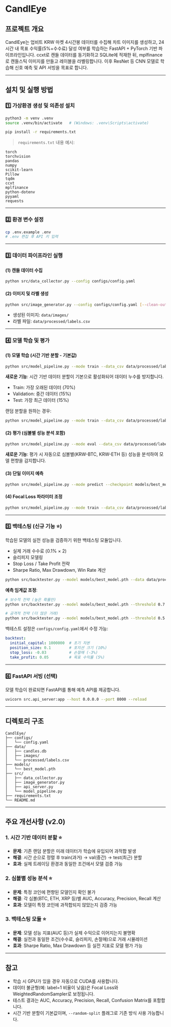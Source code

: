 # CandlEye

## 프로젝트 개요

CandlEye는 업비트 KRW 마켓 4시간봉 데이터를 수집해 차트 이미지를 생성하고, 24시간 내 목표 수익률(5%+수수료) 달성 여부를 학습하는 FastAPI + PyTorch 기반 파이프라인입니다. ccxt로 캔들 데이터를 동기화하고 SQLite에 적재한 뒤, mplfinance로 캔들스틱 이미지를 만들고 레이블을 라벨링합니다. 이후 ResNet 등 CNN 모델로 학습해 신호 예측 및 API 서빙을 목표로 합니다.

---

## 설치 및 실행 방법

### 1️⃣ 가상환경 생성 및 의존성 설치
```bash
python3 -m venv .venv
source .venv/bin/activate   # (Windows: .venv\Scripts\activate)

pip install -r requirements.txt
```

> `requirements.txt` 내용 예시:
```text
torch
torchvision
pandas
numpy
scikit-learn
Pillow
tqdm
ccxt
mplfinance
python-dotenv
pyyaml
requests
```

---

### 2️⃣ 환경 변수 설정
```bash
cp .env.example .env
# .env 편집 후 API 키 입력
```

---

### 3️⃣ 데이터 파이프라인 실행
#### (1) 캔들 데이터 수집
```bash
python src/data_collector.py --config configs/config.yaml
```
#### (2) 이미지 및 라벨 생성
```bash
python src/image_generator.py --config configs/config.yaml [--clean-output]
```

- 생성된 이미지: `data/images/`
- 라벨 파일: `data/processed/labels.csv`

---

### 4️⃣ 모델 학습 및 평가
#### (1) 모델 학습 (시간 기반 분할 - 기본값)
```bash
python src/model_pipeline.py --mode train --data_csv data/processed/labels.csv --images_dir data/images --epochs 100 --batch_size 32 --pretrained
```

**새로운 기능**: 시간 기반 데이터 분할이 기본으로 활성화되어 데이터 누수를 방지합니다.
- Train: 가장 오래된 데이터 (70%)
- Validation: 중간 데이터 (15%)
- Test: 가장 최근 데이터 (15%)

랜덤 분할을 원하는 경우:
```bash
python src/model_pipeline.py --mode train --data_csv data/processed/labels.csv --images_dir data/images --epochs 100 --batch_size 32 --pretrained --random-split
```

#### (2) 평가 (심볼별 성능 분석 포함)
```bash
python src/model_pipeline.py --mode eval --data_csv data/processed/labels.csv --images_dir data/images --checkpoint models/best_model.pth
```

**새로운 기능**: 평가 시 자동으로 심볼별(KRW-BTC, KRW-ETH 등) 성능을 분석하여 모델 편향을 감지합니다.

#### (3) 단일 이미지 예측
```bash
python src/model_pipeline.py --mode predict --checkpoint models/best_model.pth --image data/images/KRW_BTC_202505190000.png
```

#### (4) Focal Loss 파라미터 조정
```bash
python src/model_pipeline.py --mode train --data_csv data/processed/labels.csv --images_dir data/images --epochs 80 --batch_size 64 --focal_alpha 0.7 --pretrained
```


---

### 5️⃣ 백테스팅 (신규 기능 ⭐)

학습된 모델의 실전 성능을 검증하기 위한 백테스팅 모듈입니다.
- 실제 거래 수수료 (0.1% × 2)
- 슬리피지 모델링
- Stop Loss / Take Profit 전략
- Sharpe Ratio, Max Drawdown, Win Rate 계산

```bash
python src/backtester.py --model models/best_model.pth --data data/processed/labels.csv --config configs/config.yaml
```

**예측 임계값 조정**:
```bash
# 보수적 전략 (높은 확률만)
python src/backtester.py --model models/best_model.pth --threshold 0.7

# 공격적 전략 (더 많은 거래)
python src/backtester.py --model models/best_model.pth --threshold 0.5
```

백테스트 설정은 `configs/config.yaml`에서 수정 가능:
```yaml
backtest:
  initial_capital: 1000000  # 초기 자본
  position_size: 0.1        # 포지션 크기 (10%)
  stop_loss: -0.03          # 손절매 (-3%)
  take_profit: 0.05         # 목표 수익률 (5%)
```

---

### 6️⃣ FastAPI 서빙 (선택)
모델 학습이 완료되면 FastAPI를 통해 예측 API를 제공합니다.
```bash
uvicorn src.api_server:app --host 0.0.0.0 --port 8000 --reload
```

---

## 디렉토리 구조
```text
CandlEye/
├── configs/
│   └── config.yaml
├── data/
│   ├── candles.db
│   ├── images/
│   └── processed/labels.csv
├── models/
│   └── best_model.pth
├── src/
│   ├── data_collector.py
│   ├── image_generator.py
│   ├── api_server.py
│   └── model_pipeline.py
├── requirements.txt
└── README.md
```

---

## 주요 개선사항 (v2.0)

### 1. 시간 기반 데이터 분할 ⭐
- **문제**: 기존 랜덤 분할은 미래 데이터가 학습에 유입되어 과적합 발생
- **해결**: 시간 순으로 정렬 후 train(과거) → val(중간) → test(최근) 분할
- **효과**: 실제 트레이딩 환경과 동일한 조건에서 모델 검증 가능

### 2. 심볼별 성능 분석 ⭐
- **문제**: 특정 코인에 편향된 모델인지 확인 불가
- **해결**: 각 심볼(BTC, ETH, XRP 등)별 AUC, Accuracy, Precision, Recall 계산
- **효과**: 모델이 특정 코인에 과적합되지 않았는지 검증 가능

### 3. 백테스팅 모듈 ⭐
- **문제**: 모델 성능 지표(AUC 등)가 실제 수익으로 이어지는지 불명확
- **해결**: 실전과 동일한 조건(수수료, 슬리피지, 손절매)으로 거래 시뮬레이션
- **효과**: Sharpe Ratio, Max Drawdown 등 실전 지표로 모델 평가 가능

---

## 참고
- 학습 시 GPU가 있을 경우 자동으로 CUDA를 사용합니다.
- 데이터 불균형(예: label=1 비율이 낮음)은 Focal Loss와 WeightedRandomSampler로 보정됩니다.
- 테스트 결과는 AUC, Accuracy, Precision, Recall, Confusion Matrix를 포함합니다.
- 시간 기반 분할이 기본값이며, `--random-split` 플래그로 기존 방식 사용 가능합니다.